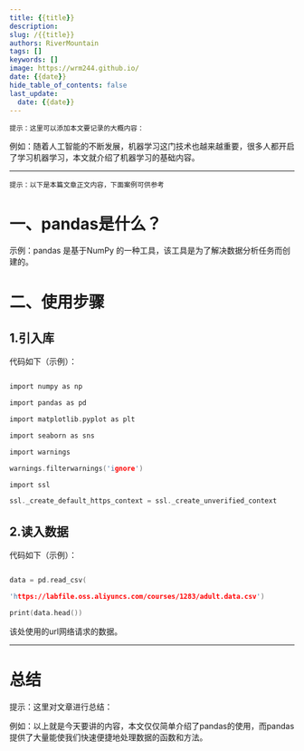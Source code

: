 ```yaml
---
title: {{title}}
description: 
slug: /{{title}}
authors: RiverMountain
tags: []
keywords: []
image: https://wrm244.github.io/
date: {{date}}
hide_table_of_contents: false
last_update:
  date: {{date}}
---
```


`提示：这里可以添加本文要记录的大概内容：`

例如：随着人工智能的不断发展，机器学习这门技术也越来越重要，很多人都开启了学习机器学习，本文就介绍了机器学习的基础内容。

<!-- truncate -->

---

`提示：以下是本篇文章正文内容，下面案例可供参考`

# 一、pandas是什么？

示例：pandas 是基于NumPy 的一种工具，该工具是为了解决数据分析任务而创建的。

# 二、使用步骤

## 1.引入库

代码如下（示例）：

```c

import numpy as np

import pandas as pd

import matplotlib.pyplot as plt

import seaborn as sns

import warnings

warnings.filterwarnings('ignore')

import ssl

ssl._create_default_https_context = ssl._create_unverified_context

```

## 2.读入数据

代码如下（示例）：

```c

data = pd.read_csv(

'https://labfile.oss.aliyuncs.com/courses/1283/adult.data.csv')

print(data.head())

```

该处使用的url网络请求的数据。

---

# 总结

提示：这里对文章进行总结：

例如：以上就是今天要讲的内容，本文仅仅简单介绍了pandas的使用，而pandas提供了大量能使我们快速便捷地处理数据的函数和方法。
  
